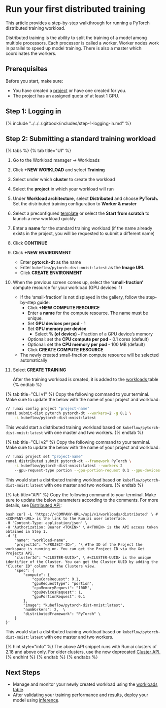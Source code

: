 # Run your first distributed training

This article provides a step-by-step walkthrough for running a PyTorch distributed training workload.

Distributed training is the ability to split the training of a model among multiple processors. Each processor is called a worker. Worker nodes work in parallel to speed up model training. There is also a master which coordinates the workers.

## Prerequisites

Before you start, make sure:

* You have created a [project](https://github.com/run-ai/docs/blob/New_TOC/saas/train-models-using-training/manage-ai-initiatives/managing-your-organization/projects.md) or have one created for you.
* The project has an assigned quota of at least 1 GPU.

## Step 1: Logging in

{% include "../../../.gitbook/includes/step-1-logging-in.md" %}

## Step 2: Submitting a standard training workload

{% tabs %}
{% tab title="UI" %}
1. Go to the Workload manager → Workloads
2. Click **+NEW WORKLOAD** and select **Training**
3. Select under which **cluster** to create the workload
4. Select the **project** in which your workload will run
5. Under **Workload architecture,** select **Distributed** and choose **PyTorch.** Set the distributed training configuration to **Worker & master**
6. Select a preconfigured [template](../../../workloads-in-runai/workload-templates/) or select the **Start from scratch** to launch a new workload quickly
7. Enter a **name** for the standard training workload (if the name already exists in the project, you will be requested to submit a different name)
8. Click **CONTINUE**
9. Click **+NEW ENVIRONMENT**
   * Enter **pytorch-dt** as the name
   * Enter `kubeflow/pytorch-dist-mnist:latest` as the **Image URL**
   * Click **CREATE ENVIRONMENT**
10. When the previous screen comes up, select the **‘small-fraction’** compute resource for your workload (GPU devices: 1)
    * If the ‘small-fraction’ is not displayed in the gallery, follow the step-by-step guide:
      * Click **+NEW COMPUTE RESOURCE**
      * Enter a **name** for the compute resource. The name must be unique.
      * Set **GPU devices per pod** - 1
      * Set **GPU memory per device**
        * Select **% (of device) -** Fraction of a GPU device’s memory
      * Optional: set the **CPU compute per pod** - 0.1 cores (default)
      * Optional: set the **CPU memory per pod** - 100 MB (default)
      * Click **CREATE COMPUTE RESOURCE**
    * The newly created small-fraction compute resource will be selected automatically
11. Select **CREATE TRAINING**

    After the training workload is created, it is added to the [workloads ](../../../workloads-in-runai/workloads.md)table
{% endtab %}

{% tab title="CLI v1" %}
Copy the following command to your terminal. Make sure to update the below with the name of your project and workload:

```sh
// runai config project "project-name"  
runai submit-dist pytorch pytorch-dt --workers=2 -g 0.1 \
    -i kubeflow/pytorch-dist-mnist:latest
```

This would start a distributed training workload based on `kubeflow/pytorch-dist-mnist:latest` with one master and two workers.
{% endtab %}

{% tab title="CLI v2" %}
Copy the following command to your terminal. Make sure to update the below with the name of your project and workload:

```sh
// runai project set "project-name"
runai distributed submit pytorch-dt --framework PyTorch \
    -i kubeflow/pytorch-dist-mnist:latest --workers 2 
    --gpu-request-type portion --gpu-portion-request 0.1 --gpu-devices-request 1 --cpu-memory-request 100M
```

This would start a distributed training workload based on `kubeflow/pytorch-dist-mnist:latest` with one master and two workers.
{% endtab %}

{% tab title="API" %}
Copy the following command to your terminal. Make sure to update the below parameters according to the comments. For more details, see [Distributed API](https://api-docs.run.ai/latest/tag/Distributed):

```shell
bash curl -L 'https://<COMPANY-URL>/api/v1/workloads/distributed' \ #<COMPANY-URL> is the link to the Run:ai user interface. 
-H 'Content-Type: application/json' \ 
-H 'Authorization: Bearer <TOKEN>' \ #<TOKEN> is the API access token obtained in Step 1.  
-d '{  
    "name": "workload-name",  
    "projectId": "<PROJECT-ID>", '\ #The ID of the Project the workspace is running on. You can get the Project ID via the Get Projects API.  
    "clusterId": "<CLUSTER-UUID>", \ #<CLUSTER-UUID> is the unique identifier of the Cluster. You can get the Cluster UUID by adding the "Cluster ID" column to the Clusters view.  
    "spec": {  
        "compute": { 
            "cpuCoreRequest": 0.1,
            "gpuRequestType": "portion",
            "cpuMemoryRequest": "100M",
            "gpuDevicesRequest": 1,
            "gpuPortionRequest": 0.1
        },
        "image": "kubeflow/pytorch-dist-mnist:latest",  
        "numWorkers": 2,  \ 
        "distributedFramework": "PyTorch" \
    } 
}'
```

This would start a distributed training workload based on `kubeflow/pytorch-dist-mnist:latest` with one master and two workers.

{% hint style="info" %}
The above API snippet runs with Run:ai clusters of 2.18 and above only. For older clusters, use the now deprecated [Cluster API.](https://docs.run.ai/v2.20/developer/cluster-api/workload-overview-dev/)
{% endhint %}
{% endtab %}
{% endtabs %}

## Next Steps

* Manage and monitor your newly created workload using the [workloads table](https://github.com/run-ai/docs/blob/New_TOC/saas/train-models-using-training/workloads-in-runai/workloads.md).
* After validating your training performance and results, deploy your model using [inference](https://github.com/run-ai/docs/blob/New_TOC/saas/train-models-using-training/inference/custom-inference.md).
